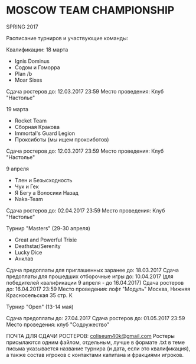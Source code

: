 # MOSCOW TEAM CHAMPIONSHIP
SPRING 2017

Расписание турниров и участвующие команды:

Квалификации:
18 марта
- Ignis Dominus
- Содом и Гоморра
- Plan /b
- Moar Sixes

Сдача ростеров до: 12.03.2017 23:59
Место проведения: Клуб "Настолье"

19 марта
- Rocket Team
- Сборная Кракова
- Immortal's Guard Legion
- Проксиботы (мы ищем проксиботов)

Сдача ростеров до: 12.03.2017 23:59
Место проведения: Клуб "Настолье"

9 апреля
- Тлен и Безысходность
- Чук и Гек
- Я Бегу а Волосики Назад
- Naka-Team

Сдача ростеров до: 02.04.2017 23:59
Место проведения: Клуб "Настолье"


Турнир "Masters" (29-30 апреля)
- Great and Powerful Trixie
- Deathstar/Serenity
- Lucky Dice
- Анклав

Сдача предоплаты для приглашенных заранее до: 18.03.2017
Сдача предоплаты для прошедших отборочные игры до: 10.04.2017 (для победителей квалификации 9 апреля - до 16.04.2017)
Сдача ростеров до: 16.04.2017 23:59
Место проведения: лофт "Модуль" Москва, Нижняя Красносельская 35 стр. К 

Турнир "Open" (13-14 мая)

Сдача предоплаты до: 27.04.2017
Сдача ростеров до: 01.05.2017 23:59
Место проведения: клуб "Содружество"


ПОЧТА ДЛЯ СДАЧИ РОСТЕРОВ: coliseum40k@gmail.com
Ростеры присылаются одним файлом, отдельным, лучше в формате .txt в теме письма указывается название турнира (и дата, если это квалификация), а также состав игроков с контактами капитана и фракциями игроков.


